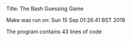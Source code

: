 Title:
	The Bash Guessing Game

Make was run on: 
	Sun 15 Sep 01:26:41 BST 2019

The program contains
	 43 lines of code

